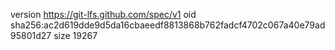 version https://git-lfs.github.com/spec/v1
oid sha256:ac2d619dde9d5da16cbaeedf8813868b762fadcf4702c067a40e79ad95801d27
size 19267
